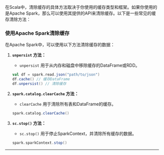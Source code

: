 在Scala中，清除缓存的具体方法取决于你使用的缓存类型和框架。如果你使用的是Apache Spark，那么可以使用其提供的API来清除缓存。以下是一些常见的缓存清除方法：

### 使用Apache Spark清除缓存

在Apache Spark中，可以使用以下方法清除缓存的数据：

1. **`unpersist` 方法：**

   - `unpersist` 用于从内存和磁盘中移除缓存的DataFrame或RDD。

   ```scala
   val df = spark.read.json("path/to/json")
   df.cache() // 缓存DataFrame
   df.unpersist() // 清除缓存
   ```

2. **`spark.catalog.clearCache` 方法：**

   - `clearCache` 用于清除所有表和DataFrame的缓存。

   ```scala
   spark.catalog.clearCache()
   ```

3. **`sc.stop()` 方法：**

   - `sc.stop()` 用于停止SparkContext，并清除所有缓存的数据。

   ```scala
   spark.sparkContext.stop()
   ```

------

